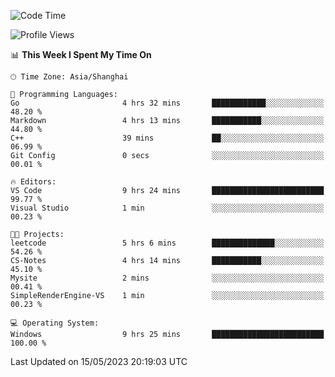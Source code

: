 <!--START_SECTION:waka-->
![Code Time](http://img.shields.io/badge/Code%20Time-926%20hrs%201%20min-blue)

![Profile Views](http://img.shields.io/badge/Profile%20Views-0-blue)

📊 **This Week I Spent My Time On** 

```text
🕑︎ Time Zone: Asia/Shanghai

💬 Programming Languages: 
Go                       4 hrs 32 mins       ████████████░░░░░░░░░░░░░   48.20 % 
Markdown                 4 hrs 13 mins       ███████████░░░░░░░░░░░░░░   44.80 % 
C++                      39 mins             ██░░░░░░░░░░░░░░░░░░░░░░░   06.99 % 
Git Config               0 secs              ░░░░░░░░░░░░░░░░░░░░░░░░░   00.01 % 

🔥 Editors: 
VS Code                  9 hrs 24 mins       █████████████████████████   99.77 % 
Visual Studio            1 min               ░░░░░░░░░░░░░░░░░░░░░░░░░   00.23 % 

🐱‍💻 Projects: 
leetcode                 5 hrs 6 mins        ██████████████░░░░░░░░░░░   54.26 % 
CS-Notes                 4 hrs 14 mins       ███████████░░░░░░░░░░░░░░   45.10 % 
Mysite                   2 mins              ░░░░░░░░░░░░░░░░░░░░░░░░░   00.41 % 
SimpleRenderEngine-VS    1 min               ░░░░░░░░░░░░░░░░░░░░░░░░░   00.23 % 

💻 Operating System: 
Windows                  9 hrs 25 mins       █████████████████████████   100.00 % 
```


 Last Updated on 15/05/2023 20:19:03 UTC
<!--END_SECTION:waka-->